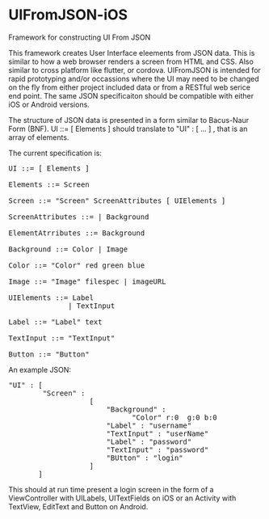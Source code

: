 # UIFromJSON-iOS
Framework for constructing UI From JSON

This framework creates User Interface eleements from JSON data. This is similar to how a web browser renders a screen from HTML and CSS. Also similar to cross platform like flutter, or cordova. UIFromJSON is intended for rapid prototyping and/or occassions where the UI may need to be changed on the fly from either project included data or from a RESTful web serice end point. The same JSON specificaiton should be compatible with either iOS or Android versions.

The structure of JSON data is presented in a form similar to Bacus-Naur Form (BNF). UI ::= [ Elements ] should translate to "UI" : [ ... ] , that is an array of elements.

The current specification is:

<pre>
UI ::= [ Elements ]

Elements ::= Screen 

Screen ::= "Screen" ScreenAttributes [ UIElements ]

ScreenAttributes ::= | Background

ElementAtrributes ::= Background            

Background ::= Color | Image

Color ::= "Color" red green blue

Image ::= "Image" filespec | imageURL

UIElements ::= Label 
              | TextInput

Label ::= "Label" text

TextInput ::= "TextInput" 

Button ::= "Button"
</pre>

An example JSON:

<pre>
"UI" : [ 
        "Screen" : 
                   [
                       "Background" : 
                             "Color" r:0  g:0 b:0
                       "Label" : "username"
                       "TextInput" : "userName"
                       "Label" : "password"
                       "TextInput" : "password"
                       "BUtton" : "login"
                   ]
       ]
</pre>


This should at run time present a login screen in the form of a ViewController with UILabels, UITextFields on iOS or an Activity with TextView, EditText and Button on Android.



